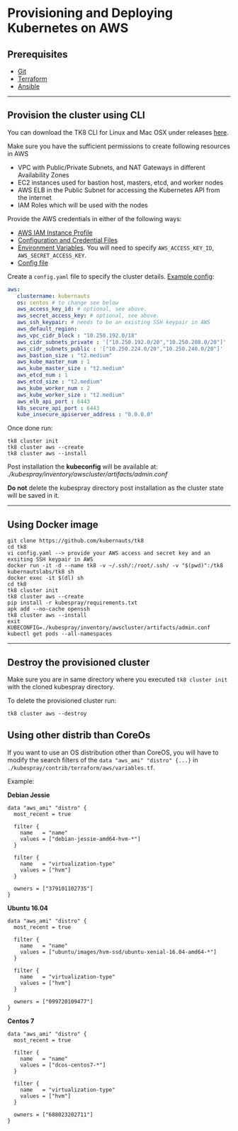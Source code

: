 # Provisioning and Deploying Kubernetes on AWS

## Prerequisites

* [Git](https://git-scm.com/)
* [Terraform](https://www.terraform.io/downloads.html)
* [Ansible](https://docs.ansible.com/ansible/latest/installation_guide/intro_installation.html)

---

## Provision the cluster using CLI

You can download the TK8 CLI for Linux and Mac OSX under releases [here](https://github.com/kubernauts/tk8/releases).

Make sure you have the sufficient permissions to create following resources in AWS

* VPC with Public/Private Subnets, and NAT Gateways in different Availability Zones
* EC2 instances used for bastion host, masters, etcd, and worker nodes
* AWS ELB in the Public Subnet for accessing the Kubernetes API from the internet
* IAM Roles which will be used with the nodes

Provide the AWS credentials in either of the following ways:

* [AWS IAM Instance Profile](https://docs.aws.amazon.com/codedeploy/latest/userguide/getting-started-create-iam-instance-profile.html)
* [Configuration and Credential Files](https://docs.aws.amazon.com/cli/latest/userguide/cli-config-files.html)
* [Environment Variables](https://docs.aws.amazon.com/cli/latest/userguide/cli-environment.html). You will need to specify `AWS_ACCESS_KEY_ID`, `AWS_SECRET_ACCESS_KEY`.
* [Config file](../config.yaml)

Create a `config.yaml` file to specify the cluster details. [Example config](../config.yaml):

```yaml
aws:
   clustername: kubernauts
   os: centos # to change see below
   aws_access_key_id: # optional, see above.
   aws_secret_access_key: # optional, see above.
   aws_ssh_keypair: # needs to be an existing SSH keypair in AWS
   aws_default_region:
   aws_vpc_cidr_block : "10.250.192.0/18"
   aws_cidr_subnets_private : '["10.250.192.0/20","10.250.208.0/20"]'
   aws_cidr_subnets_public : '["10.250.224.0/20","10.250.240.0/20"]'
   aws_bastion_size : "t2.medium"
   aws_kube_master_num : 1
   aws_kube_master_size : "t2.medium"
   aws_etcd_num : 1
   aws_etcd_size : "t2.medium"
   aws_kube_worker_num : 2
   aws_kube_worker_size : "t2.medium"
   aws_elb_api_port : 6443
   k8s_secure_api_port : 6443
   kube_insecure_apiserver_address : "0.0.0.0"
```

Once done run:

```shell
tk8 cluster init
tk8 cluster aws --create
tk8 cluster aws --install
```

Post installation the **kubeconfig** will be available at: _./kubespray/inventory/awscluster/artifacts/admin.conf_

**Do not** delete the kubespray directory post installation as the cluster state will be saved in it.

---

## Using Docker image

```shell
git clone https://github.com/kubernauts/tk8
cd tk8
vi config.yaml --> provide your AWS access and secret key and an exsiting SSH keypair in AWS
docker run -it -d --name tk8 -v ~/.ssh/:/root/.ssh/ -v "$(pwd)":/tk8 kubernautslabs/tk8 sh
docker exec -it $(dl) sh
cd tk8
tk8 cluster init
tk8 cluster aws --create
pip install -r kubespray/requirements.txt
apk add --no-cache openssh
tk8 cluster aws --install
exit
KUBECONFIG=./kubespray/inventory/awscluster/artifacts/admin.conf kubectl get pods --all-namespaces
```

---

## Destroy the provisioned cluster

Make sure you are in same directory where you executed `tk8 cluster init` with the cloned kubespray directory.

To delete the provisioned cluster run:

```shell
tk8 cluster aws --destroy
```

## Using other distrib than CoreOs

If you want to use an OS distribution other than CoreOS, you will have to modify the search filters of the `data "aws_ami" "distro" {...}` in `./kubespray/contrib/terraform/aws/variables.tf`.

Example:

**Debian Jessie**

```hcl
data "aws_ami" "distro" {
  most_recent = true

  filter {
    name   = "name"
    values = ["debian-jessie-amd64-hvm-*"]
  }

  filter {
    name   = "virtualization-type"
    values = ["hvm"]
  }

  owners = ["379101102735"]
}
```

**Ubuntu 16.04**

```hcl
data "aws_ami" "distro" {
  most_recent = true

  filter {
    name   = "name"
    values = ["ubuntu/images/hvm-ssd/ubuntu-xenial-16.04-amd64-*"]
  }

  filter {
    name   = "virtualization-type"
    values = ["hvm"]
  }

  owners = ["099720109477"]
}
```

**Centos 7**

```hcl
data "aws_ami" "distro" {
  most_recent = true

  filter {
    name   = "name"
    values = ["dcos-centos7-*"]
  }

  filter {
    name   = "virtualization-type"
    values = ["hvm"]
  }

  owners = ["688023202711"]
}
```



